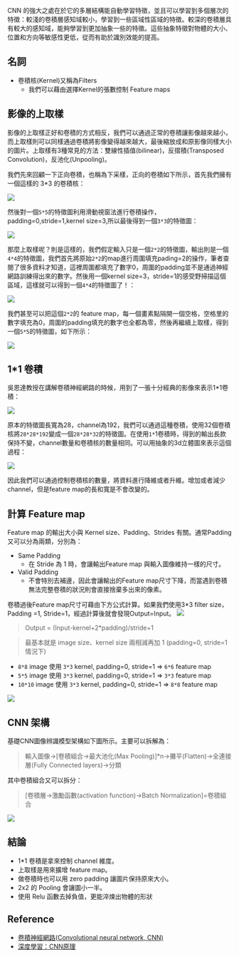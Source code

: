 

CNN 的強大之處在於它的多層結構能自動學習特徵，並且可以學習到多個層次的特徵：較淺的卷積層感知域較小，學習到一些區域性區域的特徵。較深的卷積層具有較大的感知域，能夠學習到更加抽象一些的特徵。這些抽象特徵對物體的大小、位置和方向等敏感性更低，從而有助於識別效能的提高。

## 名詞
- 卷積核(Kernel)又稱為Filters
    - 我們可以藉由選擇Kernel的張數控制 Feature maps

## 影像的上取樣
影像的上取樣正好和卷積的方式相反，我們可以通過正常的卷積讓影像越來越小，而上取樣則可以同樣通過卷積將影像變得越來越大，最後縮放成和原影像同樣大小的圖片。上取樣有3種常見的方法：雙線性插值(bilinear)，反摺積(Transposed Convolution)，反池化(Unpooling)。

我們先來回顧一下正向卷積，也稱為下采樣，正向的卷積如下所示，首先我們擁有一個這樣的 3*3 的卷積核：

![](https://i.imgur.com/sppZpw2.png)

然後對一個`5*5`的特徵圖利用滑動視窗法進行卷積操作，padding=0,stride=1,kernel size=3,所以最後得到一個`3*3`的特徵圖：

![](https://i.imgur.com/CXNiU0A.png)

那麼上取樣呢？則是這樣的，我們假定輸入只是一個`2*2`的特徵圖，輸出則是一個`4*4`的特徵圖，我們首先將原始`2*2`的map進行周圍填充pading=2的操作，筆者查閱了很多資料才知道，這裡周圍都填充了數字0，周圍的padding並不是通過神經網路訓練得出來的數字。然後用一個kernel size=3，stride=1的感受野掃描這個區域，這樣就可以得到一個`4*4`的特徵圖了！：

![](https://i.imgur.com/72Va4Sz.png)

我們甚至可以把這個`2*2`的 feature map，每一個畫素點隔開一個空格，空格里的數字填充為0，周圍的padding填充的數字也全都為零，然後再繼續上取樣，得到一個`5*5`的特徵圖，如下所示：

![](https://i.imgur.com/DFDBNyq.png)

## 1*1 卷積
吳恩達教授在講解卷積神經網路的時候，用到了一張十分經典的影像來表示1*1卷積：

![](https://i.imgur.com/zkmaieZ.png)

原本的特徵圖長寬為28，channel為192，我們可以通過這種卷積，使用32個卷積核將`28*28*192`變成一個`28*28*32`的特徵圖。在使用`1*`1卷積時，得到的輸出長款保持不變，channel數量和卷積核的數量相同。可以用抽象的3d立體圖來表示這個過程：

![](https://i.imgur.com/PAGjrVu.png)

因此我們可以通過控制卷積核的數量，將資料進行降維或者升維。增加或者減少channel，但是feature map的長和寬是不會改變的。

## 計算 Feature map
Feature map 的輸出大小與 Kernel size、Padding、Strides 有關。通常Padding 又可以分為兩類，分別為：

- Same Padding
    - 在 Stride 為 1  時，會讓輸出Feature map 與輸入圖像維持一樣的尺寸。
- Valid Padding
    - 不會特別去補邊，因此會讓輸出的Feature map尺寸下降，而當遇到卷積無法完整卷積的狀況則會直接捨棄多出來的像素。

卷積過後Feature map尺寸可藉由下方公式計算。如果我們使用3*3 filter size， Padding =1, Stride=1，經過計算後就會發現Output=Input。
![](https://i.imgur.com/LdyFBZJ.png)

> Output = (Input-kernel+2*padding)/stride+1

> 最基本就是 image size、kernel size 兩相減再加 1 (padding=0, stride=1 情況下)

- `8*8` image 使用 `3*3` kernel, padding=0, stride=1 => `6*6` feature map
- `5*5` image 使用 `3*3` kernel, padding=0, stride=1 => `3*3` feature map
- `10*10` image 使用 `3*3` kernel, padding=0, stride=1 => `8*8` feature map

![](https://i.imgur.com/54Wb2Sw.png)

## CNN 架構
基礎CNN圖像辨識模型架構如下圖所示。主要可以拆解為：

> 輸入圖像→[卷積組合→最大池化(Max Pooling)]*n→攤平(Flatten)→全連接層(Fully Connected layers)→分類

其中卷積組合又可以拆分：
> [卷積層→激勵函數(activation function)→Batch Normalization]=卷積組合

![](https://i.imgur.com/6i7ddKs.png)

## 結論
- 1*1 卷積是拿來控制 channel 維度。
- 上取樣是用來擴增 feature map。
- 做卷積時也可以用 zero padding 讓圖片保持原來大小。
- 2x2 的 Pooling 會讓圖小一半。
- 使用 Relu 函數去掉負值，更能淬煉出物體的形狀

## Reference
- [卷積神經網路(Convolutional neural network, CNN) ](https://chih-sheng-huang821.medium.com/卷積神經網路-convolutional-neural-network-cnn-卷積運算-池化運算-856330c2b703)
- [深度學習：CNN原理](https://cinnamonaitaiwan.medium.com/深度學習-cnn原理-keras實現-432fd9ea4935)

